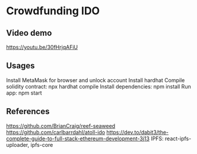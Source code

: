 # Crowdfunding IDO

## Video demo
https://youtu.be/30fHrjqAFiU

## Usages
Install MetaMask for browser and unlock account
Install hardhat
Compile solidity contract: npx hardhat compile
Install dependencies: npm install
Run app: npm start

## References
https://github.com/BrianCraig/reef-seaweed
https://github.com/carlbarrdahl/atoll-ido
https://dev.to/dabit3/the-complete-guide-to-full-stack-ethereum-development-3j13
IPFS: react-ipfs-uploader, ipfs-core

